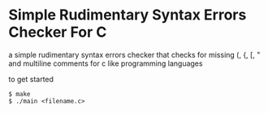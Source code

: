 # Simple Rudimentary Syntax Errors Checker For C
a simple rudimentary syntax errors checker that checks for missing (, {, [, " and multiline comments for c like programming languages

to get started

```Console
$ make
$ ./main <filename.c>
```
